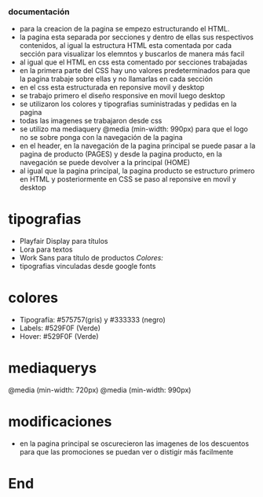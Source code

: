 ### documentación

- para la creacion de la pagina se empezo estructurando el HTML.
- la pagina esta separada por secciones y dentro de ellas sus respectivos contenidos, al igual la estructura HTML esta comentada por cada sección para visualizar los elemntos y buscarlos de manera más facil
- al igual que el HTML en css esta comentado por secciones trabajadas
- en la primera parte del CSS hay uno valores predeterminados para que la pagina trabaje sobre ellas y no llamarlas en cada sección 
- en el css esta estructurada en reponsive movil y desktop
- se trabajo primero el diseño responsive en movil luego desktop
- se utilizaron los colores y tipografias suministradas y pedidas en la pagina
- todas las imagenes se trabajaron desde css
- se utilizo ma mediaquery  @media (min-width: 990px) para que el logo no se sobre ponga con la navegación de la pagina
- en el header, en la navegación de la pagina principal se puede pasar a la pagina de producto (PAGES) y desde la pagina producto, en la navegación se puede devolver a la principal (HOME)
- al igual que la pagina principal, la pagina producto se estructuro primero en HTML y posteriormente en CSS se paso al reponsive en movil y desktop
# tipografias
- Playfair Display para títulos
- Lora para textos
- Work Sans para título de productos *Colores:*
 - tipografias vinculadas desde google fonts
# colores
- Tipografía: #575757(gris) y #333333 (negro)
- Labels: #529F0F (Verde)
- Hover: #529F0F (Verde)
# mediaquerys
 @media (min-width: 720px)
 @media (min-width: 990px)
# modificaciones
- en la pagina principal se oscurecieron las imagenes de los descuentos para que las promociones se puedan ver o distigir más facilmente

# End
